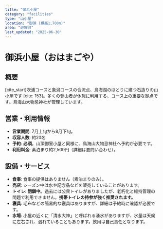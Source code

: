 ```yaml
---
title: "御浜小屋"
category: "facilities"
type: "山小屋"
location: "御浜 (標高1,700m)"
area: "遊佐町"
last_updated: "2025-06-30"
---
```


# 御浜小屋（おはまごや）

## 概要
[cite_start]吹浦コースと象潟コースの合流点、鳥海湖のほとりに建つ石造りの山小屋です [cite: 153]。多くの登山者が休憩に利用する、コース上の重要な拠点です。鳥海山大物忌神社が管理しています。

## 営業・利用情報
- **営業期間**: 7月上旬から8月下旬。
- **収容人数**: 約20名
- **予約**: **必須**。山頂御室小屋と同様に、鳥海山大物忌神社へ予約が必要です。
- **利用料金**: 素泊まり約2,500円（詳細は要問い合わせ）。

## 設備・サービス
- **食事**: 食事の提供はありません（素泊まりのみ）。
- **売店**: シーズン中は水や記念品などを販売していることがあります。
- **トイレ**: **閉鎖中**。過去には公衆トイレがありましたが、老朽化と維持管理の問題で利用できません。**携帯トイレの持参が強く推奨されます。**
- **寝具**: 毛布などの簡易的な寝具はありますが、詳細は予約時に確認が必要です。
- **水場**: 小屋の近くに「清水大神」と呼ばれる湧水がありますが、水量は天候に左右され、涸れていることもあります。飲用は自己責任となります。